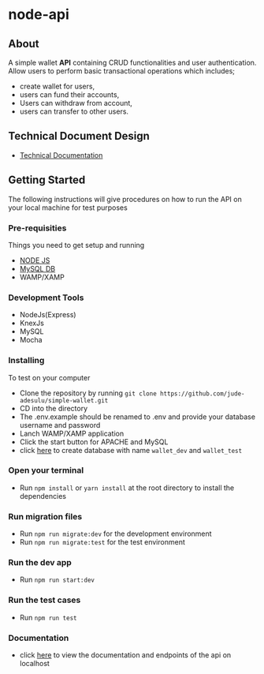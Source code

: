 # node-api

## About

A simple wallet **API** containing CRUD functionalities and user authentication. Allow users to perform basic transactional operations which includes;

- create wallet for users,
- users can fund their accounts,
- Users can withdraw from account,
- users can transfer to other users.

## Technical Document Design

- [Technical Documentation](https://docs.google.com/document/d/1OftrgWbcVkZVEzUcJl5-LlVZks9_XKttifyEYbrB2M4/edit?usp=sharing)

## Getting Started

The following instructions will give procedures on how to run the API on your local machine for test purposes

### Pre-requisities

Things you need to get setup and running

- [NODE JS](https://nodejs.org)
- [MySQL DB](https://www.mysql.com)
- WAMP/XAMP

### Development Tools

- NodeJs(Express)
- KnexJs
- MySQL
- Mocha

### Installing

To test on your computer

- Clone the repository by running `git clone https://github.com/jude-adesulu/simple-wallet.git`
- CD into the directory
- The .env.example should be renamed to .env and provide your database username and password
- Lanch WAMP/XAMP application
- Click the start button for APACHE and MySQL
- click [here](https://localhost/phpmyadmin/index.php) to create database
  with name `wallet_dev` and `wallet_test`

### Open your terminal

- Run `npm install` or `yarn install` at the root directory to install the dependencies

### Run migration files

- Run `npm run migrate:dev` for the development environment
- Run `npm run migrate:test` for the test environment

### Run the dev app

- Run `npm run start:dev`

### Run the test cases

- Run `npm run test`

### Documentation

- click [here](https:///localhost:3001/docs) to view the documentation and endpoints of the api on localhost
